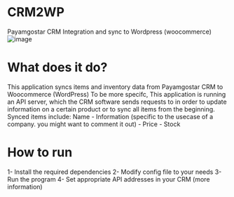 # CRM2WP
Payamgostar CRM Integration and sync to Wordpress (woocommerce)
![image](https://github.com/Morsine/CRM2WP/assets/19589644/7bc5592a-dc64-4ce4-8851-b4303d26777e)
# What does it do?
This application syncs items and inventory data from Payamgostar CRM to Woocommerce (WordPress)
To be more specifc, This application is running an API server, which the CRM software sends requests to in order to update information on a certain product or to sync all items from the beginning.
Synced items include: Name - Information (specific to the usecase of a company. you might want to comment it out) - Price - Stock
# How to run
1- Install the required dependencies
2- Modify config file to your needs
3- Run the program
4- Set appropriate API addresses in your CRM (more information)
